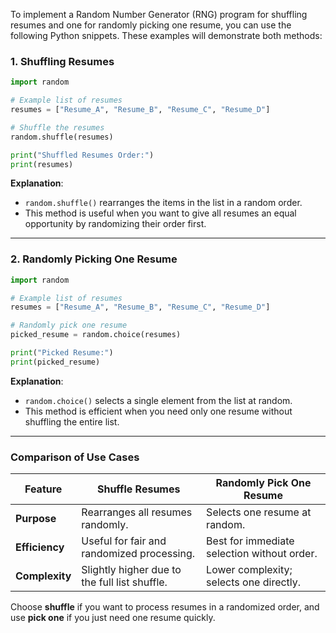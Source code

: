 To implement a Random Number Generator (RNG) program for shuffling resumes and one for randomly picking one resume, you can use the following Python snippets. These examples will demonstrate both methods:

### **1. Shuffling Resumes**
```python
import random

# Example list of resumes
resumes = ["Resume_A", "Resume_B", "Resume_C", "Resume_D"]

# Shuffle the resumes
random.shuffle(resumes)

print("Shuffled Resumes Order:")
print(resumes)
```

**Explanation**:  
- `random.shuffle()` rearranges the items in the list in a random order.
- This method is useful when you want to give all resumes an equal opportunity by randomizing their order first.

---

### **2. Randomly Picking One Resume**
```python
import random

# Example list of resumes
resumes = ["Resume_A", "Resume_B", "Resume_C", "Resume_D"]

# Randomly pick one resume
picked_resume = random.choice(resumes)

print("Picked Resume:")
print(picked_resume)
```

**Explanation**:  
- `random.choice()` selects a single element from the list at random.
- This method is efficient when you need only one resume without shuffling the entire list.

---

### **Comparison of Use Cases**
| **Feature**             | **Shuffle Resumes**                            | **Randomly Pick One Resume**                  |
|--------------------------|-----------------------------------------------|-----------------------------------------------|
| **Purpose**             | Rearranges all resumes randomly.              | Selects one resume at random.                 |
| **Efficiency**          | Useful for fair and randomized processing.    | Best for immediate selection without order.   |
| **Complexity**          | Slightly higher due to the full list shuffle. | Lower complexity; selects one directly.       |

Choose **shuffle** if you want to process resumes in a randomized order, and use **pick one** if you just need one resume quickly.
